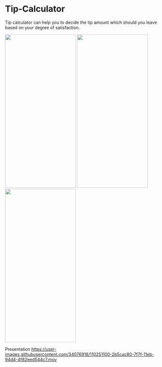 # Tip-Calculator

Tip calculator can help you to decide the tip amount which should you leave based on your degree of satisfaction.

<img src="https://user-images.githubusercontent.com/34076918/110250712-08c99400-7f7d-11eb-90a1-f023e4272317.png" width="234" height="506"> <img src="https://user-images.githubusercontent.com/34076918/110250712-08c99400-7f7d-11eb-90a1-f023e4272317.png" width="234" height="506"> <img src="https://user-images.githubusercontent.com/34076918/110250720-14b55600-7f7d-11eb-8a98-ff9940e5369b.png" width="234" height="506">

Presentation
https://user-images.githubusercontent.com/34076918/110251100-2b5cac80-7f7f-11eb-94d4-4f82eed544c7.mov



